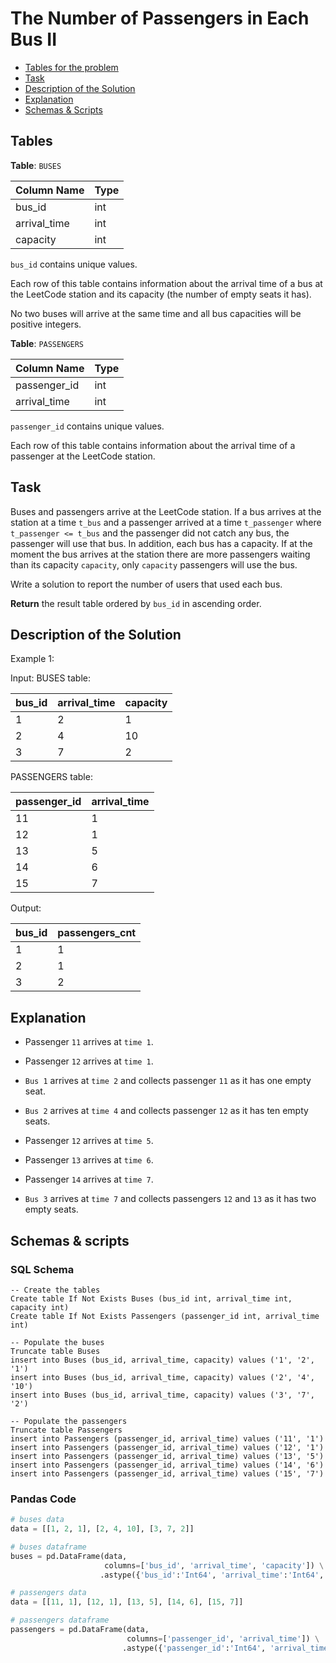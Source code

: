 # The Number of Passengers in Each Bus II

- [Tables for the problem](#tables)
- [Task](#task)
- [Description of the Solution](#description-of-the-solution)
- [Explanation](#explanation)
- [Schemas & Scripts](#schemas--scripts)

## Tables

**Table**: `BUSES`

| Column Name  | Type |
|--------------|------|
| bus_id       | int  |
| arrival_time | int  |
| capacity     | int  |

`bus_id` contains unique values.

Each row of this table contains information about the arrival time of a bus at the LeetCode station and its 
capacity (the number of empty seats it has).

No two buses will arrive at the same time and all bus capacities will be positive integers.

**Table**: `PASSENGERS`

| Column Name  | Type |
|--------------|------|
| passenger_id | int  |
| arrival_time | int  |

`passenger_id` contains unique values.

Each row of this table contains information about the arrival time of a passenger at the LeetCode station.

## Task

Buses and passengers arrive at the LeetCode station. If a bus arrives at the station at a time `t_bus` and a 
passenger arrived at a time `t_passenger` where `t_passenger <= t_bus` and the passenger did not catch any bus, the 
passenger will use that bus. In addition, each bus has a capacity. If at the moment the bus arrives at the 
station there are more passengers waiting than its capacity `capacity`, only `capacity` passengers will use the bus.

Write a solution to report the number of users that used each bus.

**Return** the result table ordered by `bus_id` in ascending order.

## Description of the Solution ##

Example 1:

Input: 
BUSES table:

| bus_id | arrival_time | capacity |
|--------|--------------|----------|
| 1      | 2            | 1        |
| 2      | 4            | 10       |
| 3      | 7            | 2        |

PASSENGERS table:

| passenger_id | arrival_time |
|--------------|--------------|
| 11           | 1            |
| 12           | 1            |
| 13           | 5            |
| 14           | 6            |
| 15           | 7            |

Output: 

| bus_id | passengers_cnt |
|--------|----------------|
| 1      | 1              |
| 2      | 1              |
| 3      | 2              |

## Explanation ##

- Passenger `11` arrives at `time 1`.
- Passenger `12` arrives at `time 1`.
- `Bus 1` arrives at `time 2` and collects passenger `11` as it has one empty seat.

- `Bus 2` arrives at `time 4` and collects passenger `12` as it has ten empty seats.

- Passenger `12` arrives at `time 5`.
- Passenger `13` arrives at `time 6`.
- Passenger `14` arrives at `time 7`.
- `Bus 3` arrives at `time 7` and collects passengers `12` and `13` as it has two empty seats.

## Schemas & scripts

### SQL Schema

```genericsql
-- Create the tables
Create table If Not Exists Buses (bus_id int, arrival_time int, capacity int)
Create table If Not Exists Passengers (passenger_id int, arrival_time int)

-- Populate the buses    
Truncate table Buses
insert into Buses (bus_id, arrival_time, capacity) values ('1', '2', '1')
insert into Buses (bus_id, arrival_time, capacity) values ('2', '4', '10')
insert into Buses (bus_id, arrival_time, capacity) values ('3', '7', '2')

-- Populate the passengers    
Truncate table Passengers
insert into Passengers (passenger_id, arrival_time) values ('11', '1')
insert into Passengers (passenger_id, arrival_time) values ('12', '1')
insert into Passengers (passenger_id, arrival_time) values ('13', '5')
insert into Passengers (passenger_id, arrival_time) values ('14', '6')
insert into Passengers (passenger_id, arrival_time) values ('15', '7')
```

### Pandas Code

```python
# buses data
data = [[1, 2, 1], [2, 4, 10], [3, 7, 2]]

# buses dataframe
buses = pd.DataFrame(data, 
                     columns=['bus_id', 'arrival_time', 'capacity']) \
                    .astype({'bus_id':'Int64', 'arrival_time':'Int64', 'capacity':'Int64'})

# passengers data
data = [[11, 1], [12, 1], [13, 5], [14, 6], [15, 7]]

# passengers dataframe
passengers = pd.DataFrame(data, 
                          columns=['passenger_id', 'arrival_time']) \
                         .astype({'passenger_id':'Int64', 'arrival_time':'Int64'})
```